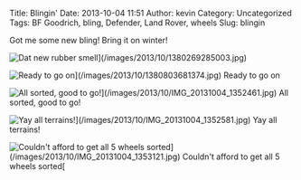 Title: Blingin'
Date: 2013-10-04 11:51
Author: kevin
Category: Uncategorized
Tags: BF Goodrich, bling, Defender, Land Rover, wheels
Slug: blingin

Got me some new bling! Bring it on winter!

![Dat new rubber smell](/images/2013/10/1380269285003.jpg)](/images/2013/10/1380269285003.jpg)

![Ready to go on](/images/2013/10/1380803681374.jpg)](/images/2013/10/1380803681374.jpg)
Ready to go on

![All sorted, good to go!](/images/2013/10/IMG_20131004_1352461.jpg)](/images/2013/10/IMG_20131004_1352461.jpg)
All sorted, good to go!

![Yay all terrains!](/images/2013/10/IMG_20131004_1352581.jpg)](/images/2013/10/IMG_20131004_1352581.jpg)
Yay all terrains!

![Couldn't afford to get all 5 wheels sorted](/images/2013/10/IMG_20131004_1353121.jpg)](/images/2013/10/IMG_20131004_1353121.jpg)
Couldn't afford to get all 5 wheels sorted[